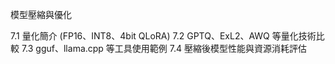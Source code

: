 模型壓縮與優化

7.1 量化簡介 (FP16、INT8、4bit QLoRA)
7.2 GPTQ、ExL2、AWQ 等量化技術比較
7.3 gguf、llama.cpp 等工具使用範例
7.4 壓縮後模型性能與資源消耗評估
